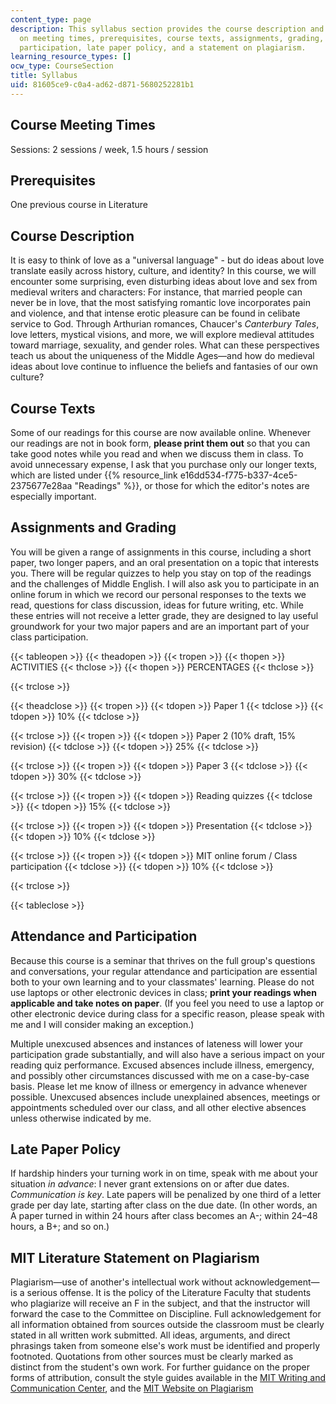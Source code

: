 ```yaml
---
content_type: page
description: This syllabus section provides the course description and information
  on meeting times, prerequisites, course texts, assignments, grading, attendance,
  participation, late paper policy, and a statement on plagiarism.
learning_resource_types: []
ocw_type: CourseSection
title: Syllabus
uid: 81605ce9-c0a4-ad62-d871-5680252281b1
---
```


Course Meeting Times
--------------------

Sessions: 2 sessions / week, 1.5 hours / session

Prerequisites
-------------

One previous course in Literature

Course Description
------------------

It is easy to think of love as a "universal language" - but do ideas about love translate easily across history, culture, and identity? In this course, we will encounter some surprising, even disturbing ideas about love and sex from medieval writers and characters: For instance, that married people can never be in love, that the most satisfying romantic love incorporates pain and violence, and that intense erotic pleasure can be found in celibate service to God. Through Arthurian romances, Chaucer's _Canterbury Tales_, love letters, mystical visions, and more, we will explore medieval attitudes toward marriage, sexuality, and gender roles. What can these perspectives teach us about the uniqueness of the Middle Ages—and how do medieval ideas about love continue to influence the beliefs and fantasies of our own culture?

Course Texts
------------

Some of our readings for this course are now available online. Whenever our readings are not in book form, **please print them out** so that you can take good notes while you read and when we discuss them in class. To avoid unnecessary expense, I ask that you purchase only our longer texts, which are listed under {{% resource_link e16dd534-f775-b337-4ce5-2375677e28aa "Readings" %}}, or those for which the editor's notes are especially important.

Assignments and Grading
-----------------------

You will be given a range of assignments in this course, including a short paper, two longer papers, and an oral presentation on a topic that interests you. There will be regular quizzes to help you stay on top of the readings and the challenges of Middle English. I will also ask you to participate in an online forum in which we record our personal responses to the texts we read, questions for class discussion, ideas for future writing, etc. While these entries will not receive a letter grade, they are designed to lay useful groundwork for your two major papers and are an important part of your class participation.

{{< tableopen >}}
{{< theadopen >}}
{{< tropen >}}
{{< thopen >}}
ACTIVITIES
{{< thclose >}}
{{< thopen >}}
PERCENTAGES
{{< thclose >}}

{{< trclose >}}

{{< theadclose >}}
{{< tropen >}}
{{< tdopen >}}
Paper 1
{{< tdclose >}}
{{< tdopen >}}
10%
{{< tdclose >}}

{{< trclose >}}
{{< tropen >}}
{{< tdopen >}}
Paper 2 (10% draft, 15% revision)
{{< tdclose >}}
{{< tdopen >}}
25%
{{< tdclose >}}

{{< trclose >}}
{{< tropen >}}
{{< tdopen >}}
Paper 3
{{< tdclose >}}
{{< tdopen >}}
30%
{{< tdclose >}}

{{< trclose >}}
{{< tropen >}}
{{< tdopen >}}
Reading quizzes
{{< tdclose >}}
{{< tdopen >}}
15%
{{< tdclose >}}

{{< trclose >}}
{{< tropen >}}
{{< tdopen >}}
Presentation
{{< tdclose >}}
{{< tdopen >}}
10%
{{< tdclose >}}

{{< trclose >}}
{{< tropen >}}
{{< tdopen >}}
MIT online forum / Class participation
{{< tdclose >}}
{{< tdopen >}}
10%
{{< tdclose >}}

{{< trclose >}}

{{< tableclose >}}

Attendance and Participation
----------------------------

Because this course is a seminar that thrives on the full group's questions and conversations, your regular attendance and participation are essential both to your own learning and to your classmates' learning. Please do not use laptops or other electronic devices in class; **print your readings when applicable and take notes on paper**. (If you feel you need to use a laptop or other electronic device during class for a specific reason, please speak with me and I will consider making an exception.)

Multiple unexcused absences and instances of lateness will lower your participation grade substantially, and will also have a serious impact on your reading quiz performance. Excused absences include illness, emergency, and possibly other circumstances discussed with me on a case-by-case basis. Please let me know of illness or emergency in advance whenever possible. Unexcused absences include unexplained absences, meetings or appointments scheduled over our class, and all other elective absences unless otherwise indicated by me.

Late Paper Policy
-----------------

If hardship hinders your turning work in on time, speak with me about your situation _in advance_: I never grant extensions on or after due dates. _Communication is key_. Late papers will be penalized by one third of a letter grade per day late, starting after class on the due date. (In other words, an A paper turned in within 24 hours after class becomes an A-; within 24–48 hours, a B+; and so on.)

MIT Literature Statement on Plagiarism
--------------------------------------

Plagiarism—use of another's intellectual work without acknowledgement—is a serious offense. It is the policy of the Literature Faculty that students who plagiarize will receive an F in the subject, and that the instructor will forward the case to the Committee on Discipline. Full acknowledgement for all information obtained from sources outside the classroom must be clearly stated in all written work submitted. All ideas, arguments, and direct phrasings taken from someone else's work must be identified and properly footnoted. Quotations from other sources must be clearly marked as distinct from the student's own work. For further guidance on the proper forms of attribution, consult the style guides available in the [MIT Writing and Communication Center](http://cmsw.mit.edu/writing-and-communication-center/), and the [MIT Website on Plagiarism](https://integrity.mit.edu/handbook/what-plagiarism)